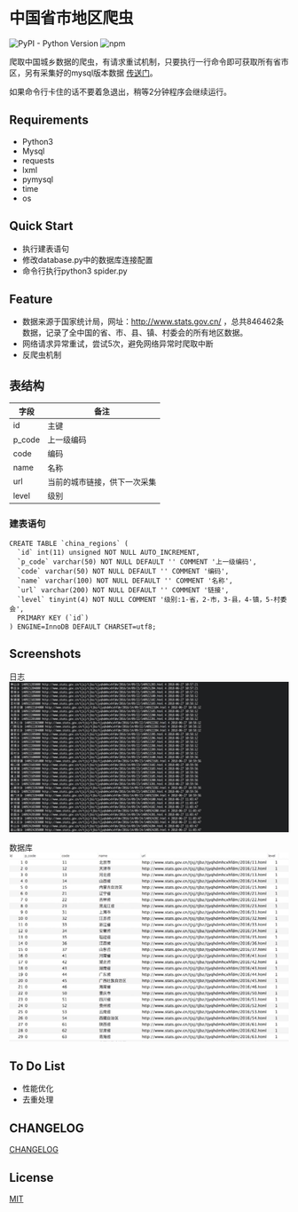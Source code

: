 # 中国省市地区爬虫


![PyPI - Python Version](https://img.shields.io/pypi/pyversions/Django.svg)
![npm](https://img.shields.io/npm/l/express.svg)



爬取中国城乡数据的爬虫，有请求重试机制，只要执行一行命令即可获取所有省市区，另有采集好的mysql版本数据 [传送门](https://github.com/wjhtime/china_regions)。

如果命令行卡住的话不要着急退出，稍等2分钟程序会继续运行。



## Requirements

- Python3
- Mysql
- requests
- lxml
- pymysql
- time
- os





## Quick Start

- 执行建表语句
- 修改database.py中的数据库连接配置
- 命令行执行python3 spider.py



## Feature

- 数据来源于国家统计局，网址：<http://www.stats.gov.cn/> ，总共846462条数据，记录了全中国的省、市、县、镇、村委会的所有地区数据。
- 网络请求异常重试，尝试5次，避免网络异常时爬取中断
- 反爬虫机制





## 表结构

| 字段     | 备注             |
| ------ | -------------- |
| id     | 主键             |
| p_code | 上一级编码          |
| code   | 编码             |
| name   | 名称             |
| url    | 当前的城市链接，供下一次采集 |
| level  | 级别             |



### 建表语句

```mysql
CREATE TABLE `china_regions` (
  `id` int(11) unsigned NOT NULL AUTO_INCREMENT,
  `p_code` varchar(50) NOT NULL DEFAULT '' COMMENT '上一级编码',
  `code` varchar(50) NOT NULL DEFAULT '' COMMENT '编码',
  `name` varchar(100) NOT NULL DEFAULT '' COMMENT '名称',
  `url` varchar(200) NOT NULL DEFAULT '' COMMENT '链接',
  `level` tinyint(4) NOT NULL COMMENT '级别:1-省，2-市，3-县，4-镇，5-村委会',
  PRIMARY KEY (`id`)
) ENGINE=InnoDB DEFAULT CHARSET=utf8;
```



## Screenshots

日志
![截图](./images/screenshot.jpeg)

数据库
![截图](./images/screenshot2.jpeg)



## To Do List

- 性能优化
- 去重处理



## CHANGELOG

[CHANGELOG](https://github.com/wjhtime/china_region_spider/releases)



## License

[MIT](https://github.com/wjhtime/china_region_spider/blob/master/LICENSE)